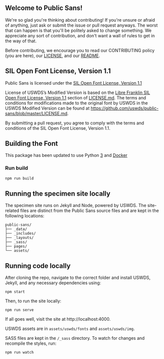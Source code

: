 ## Welcome to Public Sans!

We're so glad you're thinking about contributing! If you're unsure or afraid of anything, just ask or submit the issue or pull request anyways. The worst that can happen is that you'll be politely asked to change something. We appreciate any sort of contribution, and don't want a wall of rules to get in the way of that.

Before contributing, we encourage you to read our CONTRIBUTING policy (you are here), our [LICENSE](https://github.com/uswds/public-sans/blob/master/LICENSE.md), and our [README](https://github.com/uswds/public-sans/blob/master/README.md).

## SIL Open Font License, Version 1.1

Public Sans is licensed under the [SIL Open Font License, Version 1.1](https://scripts.sil.org/cms/scripts/page.php?site_id=nrsi&id=OFL_web)

License of USWDS’s Modified Version is based on the [Libre Franklin SIL Open Font License, Version 1.1](https://github.com/uswds/public-sans/blob/master/LICENSE.md#libre-franklin-sil-open-font-license-11) section of [LICENSE.md](https://github.com/uswds/public-sans/blob/master/LICENSE.md). The terms and conditions for modifications made to the original font by USWDS in the USWDS Modified Version can be found at https://github.com/uswds/public-sans/blob/master/LICENSE.md.

By submitting a pull request, you agree to comply with the terms and conditions of the SIL Open Font License, Version 1.1.

## Building the Font

This package has been updated to use Python [3](https://www.python.org/downloads/) and [Docker](https://www.docker.com/get-started)

### Run build
```sh
npm run build
```

## Running the specimen site locally

The specimen site runs on Jekyll and Node, powered by USWDS. The site-related files are distinct from the Public Sans source files and are kept in the following locations:

```
public-sans/
├── _data/
├── _includes/
├── _layouts/
├── _sass/
├── pages/
└── assets/
```

## Running code locally

After cloning the repo, navigate to the correct folder and install USWDS, Jekyll, and any necessary dependencies using:

```
npm start
```

Then, to run the site locally:

```
npm run serve
```

If all goes well, visit the site at http://localhost:4000.

USWDS assets are in `assets/uswds/fonts` and `assets/uswds/img`.

SASS files are kept in the `/_sass` directory. To watch for changes and recompile the styles, run:

```
npm run watch
```
